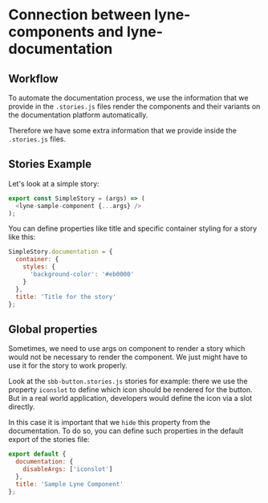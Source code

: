 # Connection between lyne-components and lyne-documentation

## Workflow

To automate the documentation process, we use the information that we provide in the `.stories.js` files render the components and their variants on the documentation platform automatically.

Therefore we have some extra information that we provide inside the `.stories.js` files.

## Stories Example

Let's look at a simple story:

```javascript
export const SimpleStory = (args) => (
  <lyne-sample-component {...args} />
);
```

You can define properties like title and specific container styling for a story  like this:

```javascript
SimpleStory.documentation = {
  container: {
    styles: {
      'background-color': '#eb0000'
    }
  },
  title: 'Title for the story'
};
```

## Global properties

Sometimes, we need to use args on component to render a story which would not be necessary to render the component. We just might have to use it for the story to work properly.

Look at the `sbb-button.stories.js` stories for example: there we use the property `iconslot` to define which icon should be rendered for the button. But in a real world application, developers would define the icon via a slot directly.

In this case it is important that we `hide` this property from the documentation. To do so, you can define such properties in the default export of the stories file:

```javascript
export default {
  documentation: {
    disableArgs: ['iconslot']
  },
  title: 'Sample Lyne Component'
};
```
